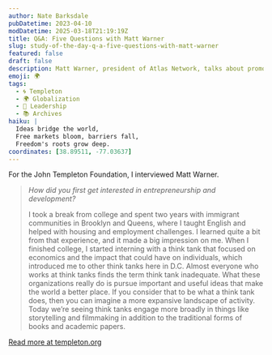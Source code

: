 ```yaml
---
author: Nate Barksdale
pubDatetime: 2023-04-10
modDatetime: 2025-03-18T21:19:19Z
title: Q&A: Five Questions with Matt Warner
slug: study-of-the-day-q-a-five-questions-with-matt-warner
featured: false
draft: false
description: Matt Warner, president of Atlas Network, talks about promoting global freedom and human flourishing.
emoji: 🌍
tags:
  - 🌀 Templeton
  - 🌍 Globalization
  - 💼 Leadership
  - 📚 Archives
haiku: |
  Ideas bridge the world,  
  Free markets bloom, barriers fall,  
  Freedom's roots grow deep.
coordinates: [38.89511, -77.03637]
---
```


For the John Templeton Foundation, I interviewed Matt Warner.

> _How did you first get interested in entrepreneurship and development?_
>
> I took a break from college and spent two years with immigrant communities in Brooklyn and Queens, where I taught English and helped with housing and employment challenges. I learned quite a bit from that experience, and it made a big impression on me. When I finished college, I started interning with a think tank that focused on economics and the impact that could have on individuals, which introduced me to other think tanks here in D.C. Almost everyone who works at think tanks finds the term think tank inadequate. What these organizations really do is pursue important and useful ideas that make the world a better place. If you consider that to be what a think tank does, then you can imagine a more expansive landscape of activity. Today we’re seeing think tanks engage more broadly in things like storytelling and filmmaking in addition to the traditional forms of books and academic papers.

[Read more at templeton.org](https://www.templeton.org/news/qa-five-questions-with-matt-warner-2)

